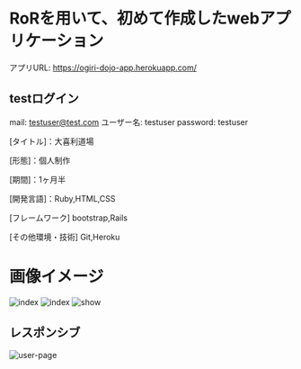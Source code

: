 # RoRを用いて、初めて作成したwebアプリケーション
アプリURL: https://ogiri-dojo-app.herokuapp.com/

## testログイン
mail: testuser@test.com
ユーザー名: testuser
password: testuser

[タイトル]：大喜利道場

[形態]：個人制作

[期間]：1ヶ月半

[開発言語]：Ruby,HTML,CSS

[フレームワーク] bootstrap,Rails

[その他環境・技術] Git,Heroku

# 画像イメージ

![index](https://user-images.githubusercontent.com/66266385/96337603-53786b80-10c3-11eb-8c75-099a68e35f77.png)
![index](https://user-images.githubusercontent.com/66266385/96337605-55dac580-10c3-11eb-9cde-8bbd45854062.png)
![show](https://user-images.githubusercontent.com/66266385/96337610-596e4c80-10c3-11eb-975e-57c295381955.png)

## レスポンシブ
![user-page](https://user-images.githubusercontent.com/66266385/96337611-5b381000-10c3-11eb-878c-81fa540030c5.png)
